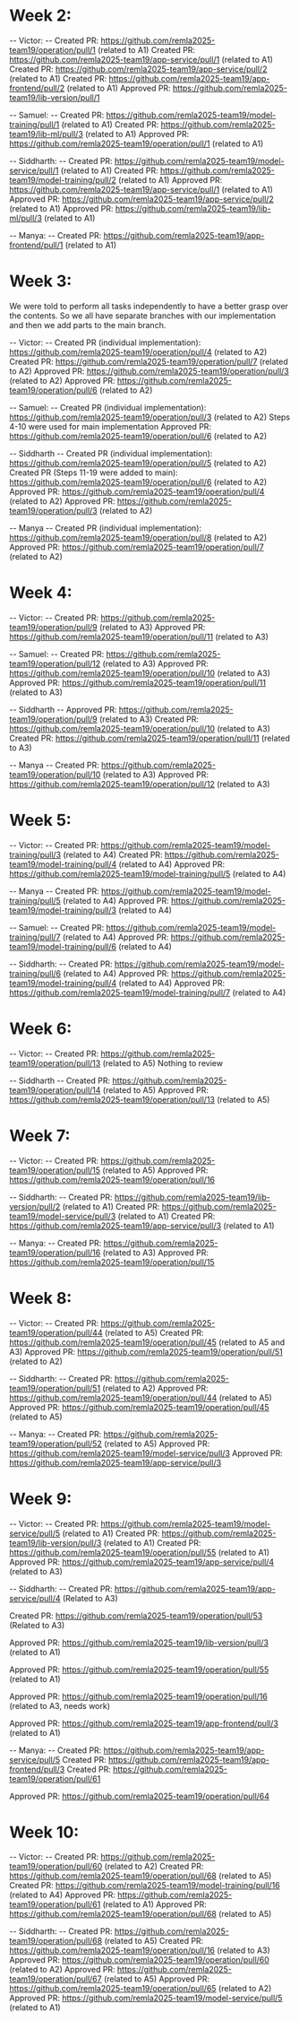 # Week 2:

-- Victor: --
Created PR: https://github.com/remla2025-team19/operation/pull/1 (related to A1)
Created PR: https://github.com/remla2025-team19/app-service/pull/1 (related to A1)
Created PR: https://github.com/remla2025-team19/app-service/pull/2 (related to A1)
Created PR: https://github.com/remla2025-team19/app-frontend/pull/2 (related to A1)
Approved PR: https://github.com/remla2025-team19/lib-version/pull/1

-- Samuel: --
Created PR: https://github.com/remla2025-team19/model-training/pull/1 (related to A1)
Created PR: https://github.com/remla2025-team19/lib-ml/pull/3 (related to A1)
Approved PR: https://github.com/remla2025-team19/operation/pull/1 (related to A1)

-- Siddharth: --
Created PR: https://github.com/remla2025-team19/model-service/pull/1 (related to A1)
Created PR: https://github.com/remla2025-team19/model-training/pull/2 (related to A1)
Approved PR: https://github.com/remla2025-team19/app-service/pull/1 (related to A1)
Approved PR: https://github.com/remla2025-team19/app-service/pull/2 (related to A1)
Approved PR: https://github.com/remla2025-team19/lib-ml/pull/3 (related to A1)

-- Manya: --
Created PR: https://github.com/remla2025-team19/app-frontend/pull/1 (related to A1)

# Week 3:
We were told to perform all tasks independently to have a better grasp over the contents.
So we all have separate branches with our implementation and then we add parts to the main branch.

-- Victor: --
Created PR (individual implementation): https://github.com/remla2025-team19/operation/pull/4 (related to A2)
Created PR: https://github.com/remla2025-team19/operation/pull/7 (related to A2)
Approved PR: https://github.com/remla2025-team19/operation/pull/3 (related to A2)
Approved PR: https://github.com/remla2025-team19/operation/pull/6 (related to A2)

-- Samuel: --
Created PR (individual implementation): https://github.com/remla2025-team19/operation/pull/3 (related to A2)
Steps 4-10 were used for main implementation
Approved PR: https://github.com/remla2025-team19/operation/pull/6 (related to A2)

-- Siddharth --
Created PR (individual implementation): https://github.com/remla2025-team19/operation/pull/5 (related to A2)
Created PR (Steps 11-19 were added to main): https://github.com/remla2025-team19/operation/pull/6 (related to A2)
Approved PR: https://github.com/remla2025-team19/operation/pull/4 (related to A2)
Approved PR: https://github.com/remla2025-team19/operation/pull/3 (related to A2)

-- Manya --
Created PR (individual implementation): https://github.com/remla2025-team19/operation/pull/8 (related to A2)
Approved PR: https://github.com/remla2025-team19/operation/pull/7 (related to A2)


# Week 4:

-- Victor: --
Created PR: https://github.com/remla2025-team19/operation/pull/9 (related to A3)
Approved PR: https://github.com/remla2025-team19/operation/pull/11 (related to A3)


-- Samuel: --
Created PR: https://github.com/remla2025-team19/operation/pull/12 (related to A3)
Approved PR: https://github.com/remla2025-team19/operation/pull/10 (related to A3)
Approved PR: https://github.com/remla2025-team19/operation/pull/11 (related to A3)

-- Siddharth --
Approved PR: https://github.com/remla2025-team19/operation/pull/9 (related to A3)
Created PR: https://github.com/remla2025-team19/operation/pull/10 (related to A3)
Created PR: https://github.com/remla2025-team19/operation/pull/11 (related to A3)

-- Manya --
Created PR: https://github.com/remla2025-team19/operation/pull/10 (related to A3)
Approved PR: https://github.com/remla2025-team19/operation/pull/12 (related to A3)

# Week 5:

-- Victor: --
Created PR: https://github.com/remla2025-team19/model-training/pull/3 (related to A4)
Created PR: https://github.com/remla2025-team19/model-training/pull/4 (related to A4)
Approved PR: https://github.com/remla2025-team19/model-training/pull/5 (related to A4)

-- Manya --
Created PR: https://github.com/remla2025-team19/model-training/pull/5 (related to A4)
Approved PR: https://github.com/remla2025-team19/model-training/pull/3 (related to A4)

-- Samuel: --
Created PR: https://github.com/remla2025-team19/model-training/pull/7 (related to A4)
Approved PR: https://github.com/remla2025-team19/model-training/pull/6 (related to A4)

-- Siddharth: --
Created PR: https://github.com/remla2025-team19/model-training/pull/6 (related to A4)
Approved PR: https://github.com/remla2025-team19/model-training/pull/4 (related to A4)
Approved PR: https://github.com/remla2025-team19/model-training/pull/7 (related to A4)

# Week 6:

-- Victor: --
Created PR: https://github.com/remla2025-team19/operation/pull/13 (related to A5)
Nothing to review

-- Siddharth --
Created PR: https://github.com/remla2025-team19/operation/pull/14 (related to A5)
Approved PR: https://github.com/remla2025-team19/operation/pull/13 (related to A5)

# Week 7:

-- Victor: --
Created PR: https://github.com/remla2025-team19/operation/pull/15 (related to A5)
Approved PR: https://github.com/remla2025-team19/operation/pull/16

-- Siddharth: --
Created PR: https://github.com/remla2025-team19/lib-version/pull/2 (related to A1)
Created PR: https://github.com/remla2025-team19/model-service/pull/3 (related to A1)
Created PR: https://github.com/remla2025-team19/app-service/pull/3 (related to A1)

-- Manya: --
Created PR: https://github.com/remla2025-team19/operation/pull/16 (related to A3)
Approved PR: https://github.com/remla2025-team19/operation/pull/15

# Week 8:

-- Victor: --
Created PR: https://github.com/remla2025-team19/operation/pull/44 (related to A5)
Created PR: https://github.com/remla2025-team19/operation/pull/45 (related to A5 and A3)
Approved PR: https://github.com/remla2025-team19/operation/pull/51 (related to A2)


-- Siddharth: --
Created PR: https://github.com/remla2025-team19/operation/pull/51 (related to A2)
Approved PR: https://github.com/remla2025-team19/operation/pull/44 (related to A5)
Approved PR: https://github.com/remla2025-team19/operation/pull/45 (related to A5)

-- Manya: --
Created PR: https://github.com/remla2025-team19/operation/pull/52 (related to A5) 
Approved PR: https://github.com/remla2025-team19/model-service/pull/3
Approved PR: https://github.com/remla2025-team19/app-service/pull/3

# Week 9:

-- Victor: --
Created PR: https://github.com/remla2025-team19/model-service/pull/5 (related to A1)
Created PR: https://github.com/remla2025-team19/lib-version/pull/3 (related to A1)
Created PR: https://github.com/remla2025-team19/operation/pull/55 (related to A1)
Approved PR: https://github.com/remla2025-team19/app-service/pull/4 (related to A3)

-- Siddharth: --
Created PR: https://github.com/remla2025-team19/app-service/pull/4 (Related to A3)

Created PR: https://github.com/remla2025-team19/operation/pull/53 (Related to A3)

Approved PR: https://github.com/remla2025-team19/lib-version/pull/3 (related to A1)

Approved PR: https://github.com/remla2025-team19/operation/pull/55 (related to A1)

Approved PR: https://github.com/remla2025-team19/operation/pull/16 (related to A3, needs work)

Approved PR: https://github.com/remla2025-team19/app-frontend/pull/3 (related to A1)


-- Manya: --
Created PR: https://github.com/remla2025-team19/app-service/pull/5
Created PR: https://github.com/remla2025-team19/app-frontend/pull/3
Created PR: https://github.com/remla2025-team19/operation/pull/61

Approved PR: https://github.com/remla2025-team19/operation/pull/64

# Week 10:

-- Victor: --
Created PR: https://github.com/remla2025-team19/operation/pull/60 (related to A2)
Created PR: https://github.com/remla2025-team19/operation/pull/68 (related to A5)
Created PR: https://github.com/remla2025-team19/model-training/pull/16 (related to A4)
Approved PR: https://github.com/remla2025-team19/operation/pull/61 (related to A1)
Approved PR: https://github.com/remla2025-team19/operation/pull/68 (related to A5)

-- Siddharth: --
Created PR: https://github.com/remla2025-team19/operation/pull/68 (related to A5)
Created PR: https://github.com/remla2025-team19/operation/pull/16 (related to A3)
Approved PR: https://github.com/remla2025-team19/operation/pull/60 (related to A2)
Approved PR: https://github.com/remla2025-team19/operation/pull/67 (related to A5)
Approved PR: https://github.com/remla2025-team19/operation/pull/65 (related to A2)
Approved PR: https://github.com/remla2025-team19/model-service/pull/5 (related to A1)
